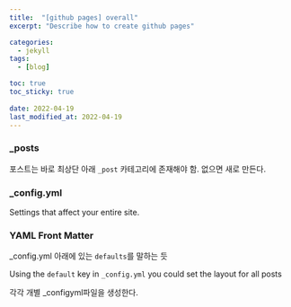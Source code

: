```yaml
---
title:  "[github pages] overall"
excerpt: "Describe how to create github pages"

categories:
  - jekyll
tags:
  - [blog]

toc: true
toc_sticky: true
 
date: 2022-04-19
last_modified_at: 2022-04-19
---
```


### _posts
포스트는 바로 최상단 아래 `_post` 카테고리에 존재해야 함.
없으면 새로 만든다.

### _config.yml
Settings that affect your entire site.

### YAML Front Matter
_config.yml 아래에 있는 `defaults`를 말하는 듯

Using the `default` key in `_config.yml` you could set the layout for all posts


각각 개별 _configyml파일을 생성한다.
